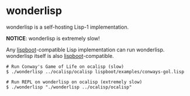 wonderlisp
====

wonderlisp is a self-hosting Lisp-1 implementation.

**NOTICE**: wonderlisp is extremely slow!

Any [lispboot](https://github.com/yubrot/lispboot)-compatible Lisp implementation can run wonderlisp. wonderlisp itself is also [lispboot](https://github.com/yubrot/lispboot)-compatible.

    # Run Conway's Game of Life on ocalisp (slow)
    $ ./wonderlisp ../ocalisp/ocalisp lispboot/examples/conways-gol.lisp

    # Run REPL on wonderlisp on ocalisp (extremely slow)
    $ ./wonderlisp "./wonderlisp ../ocalisp/ocalisp"

